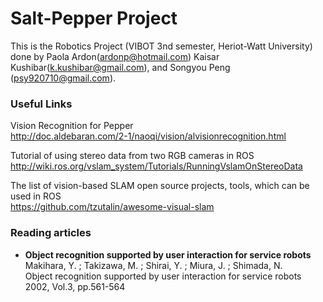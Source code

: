 # Salt-Pepper Project 
This is the Robotics Project (VIBOT 3nd semester, Heriot-Watt University) done by Paola Ardon(ardonp@hotmail.com) Kaisar Kushibar(k.kushibar@gmail.com), and Songyou Peng (psy920710@gmail.com). 

### Useful Links
Vision Recognition for Pepper <br />
http://doc.aldebaran.com/2-1/naoqi/vision/alvisionrecognition.html

Tutorial of using stereo data from two RGB cameras in ROS <br />
http://wiki.ros.org/vslam_system/Tutorials/RunningVslamOnStereoData

The list of vision-based SLAM open source projects, tools, which can be used in ROS <br />
https://github.com/tzutalin/awesome-visual-slam


### Reading articles
* **Object recognition supported by user interaction for service robots** <br /> Makihara, Y. ; Takizawa, M. ; Shirai, Y. ; Miura, J. ; Shimada, N. <br /> Object recognition supported by user interaction for service robots 2002, Vol.3, pp.561-564

